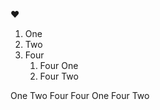 :heart:
1. One
2. Two
3. Four
    1. Four One
    2. Four Two
    
    
One
Two
Four
 Four One
 Four Two
